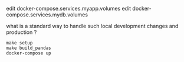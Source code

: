 edit docker-compose.services.myapp.volumes
edit docker-compose.services.mydb.volumes

what is a standard way to handle such local development changes and production ?

```
make setup
make build_pandas
docker-compose up
```